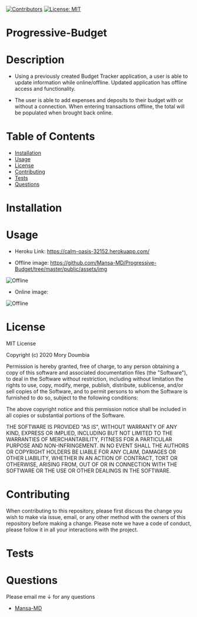 [![Contributors](https://img.shields.io/github/contributors/Mansa-MD/Progressive-Budget)](https://github.com/Mansa-MD/Progressive-Budget/graphs/contributors)
[![License: MIT](https://img.shields.io/badge/License-MIT-yellow.svg)](https://opensource.org/licenses/MIT)

# Progressive-Budget
# Description
* Using a previously created Budget Tracker application, a user is able to update information while online/offline. Updated application has offline access and functionality.

* The user is able to add expenses and deposits to their budget with or without a connection. When entering transactions offline, the total will be populated when brought back online.

# Table of Contents
* [Installation](#Installation)
* [Usage](#Usage)
* [License](#License)
* [Contributing](#Contributing)
* [Tests](#Tests)
* [Questions](#Questions)
# Installation

# Usage
* Heroku Link:
    https://calm-oasis-32152.herokuapp.com/
    
* Offline image:
https://github.com/Mansa-MD/Progressive-Budget/tree/master/public/assets/img

![Offline](https://github.com/Mansa-MD/Progressive-Budget/tree/master/public/assets/img/offline.png)

* Online image:

![Offline](https://github.com/Mansa-MD/Progressive-Budget/tree/master/public/assets/img/online.png)

# License
MIT License

Copyright (c) 2020 Mory Doumbia

Permission is hereby granted, free of charge, to any person obtaining a copy
of this software and associated documentation files (the "Software"), to deal
in the Software without restriction, including without limitation the rights
to use, copy, modify, merge, publish, distribute, sublicense, and/or sell
copies of the Software, and to permit persons to whom the Software is
furnished to do so, subject to the following conditions:

The above copyright notice and this permission notice shall be included in all
copies or substantial portions of the Software.

THE SOFTWARE IS PROVIDED "AS IS", WITHOUT WARRANTY OF ANY KIND, EXPRESS OR
IMPLIED, INCLUDING BUT NOT LIMITED TO THE WARRANTIES OF MERCHANTABILITY,
FITNESS FOR A PARTICULAR PURPOSE AND NON-INFRINGEMENT. IN NO EVENT SHALL THE
AUTHORS OR COPYRIGHT HOLDERS BE LIABLE FOR ANY CLAIM, DAMAGES OR OTHER
LIABILITY, WHETHER IN AN ACTION OF CONTRACT, TORT OR OTHERWISE, ARISING FROM,
OUT OF OR IN CONNECTION WITH THE SOFTWARE OR THE USE OR OTHER DEALINGS IN THE
SOFTWARE.
# Contributing
When contributing to this repository, please first discuss the change you wish to make via issue, email, or any other method with the owners of this repository before making a change. Please note we have a code of conduct, please follow it in all your interactions with the project.
# Tests

# Questions
Please email me ↓ for any questions
* [Mansa-MD](mailto:mory.d192@gmail.com?subject=[GitHub]%20Good%20ReadMe%20Generator)

